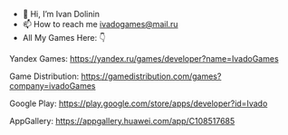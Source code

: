 - 👋 Hi, I’m Ivan Dolinin
- 📫 How to reach me ivadogames@mail.ru
- All My Games Here: 👇
    
Yandex Games:
https://yandex.ru/games/developer?name=IvadoGames

Game Distribution:
https://gamedistribution.com/games?company=ivadoGames

Google Play:
https://play.google.com/store/apps/developer?id=Ivado

AppGallery:
https://appgallery.huawei.com/app/C108517685
<!---
Ivado1/Ivado1 is a ✨ special ✨ repository because its `README.md` (this file) appears on your GitHub profile.
You can click the Preview link to take a look at your changes.
--->
